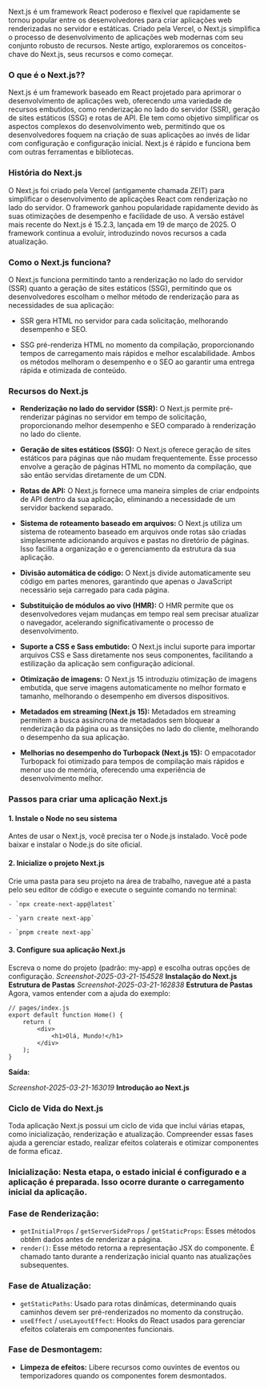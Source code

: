 Next.js é um framework React poderoso e flexível que rapidamente se tornou popular entre os desenvolvedores para criar aplicações web renderizadas no servidor e estáticas. Criado pela Vercel, o Next.js simplifica o processo de desenvolvimento de aplicações web modernas com seu conjunto robusto de recursos. Neste artigo, exploraremos os conceitos-chave do Next.js, seus recursos e como começar.

### **O que é o Next.js??** 
Next.js é um framework baseado em React projetado para aprimorar o desenvolvimento de aplicações web, oferecendo uma variedade de recursos embutidos, como renderização no lado do servidor (SSR), geração de sites estáticos (SSG) e rotas de API. Ele tem como objetivo simplificar os aspectos complexos do desenvolvimento web, permitindo que os desenvolvedores foquem na criação de suas aplicações ao invés de lidar com configuração e configuração inicial. Next.js é rápido e funciona bem com outras ferramentas e bibliotecas.

### **História do Next.js** 
O Next.js foi criado pela Vercel (antigamente chamada ZEIT) para simplificar o desenvolvimento de aplicações React com renderização no lado do servidor. O framework ganhou popularidade rapidamente devido às suas otimizações de desempenho e facilidade de uso. A versão estável mais recente do Next.js é 15.2.3, lançada em 19 de março de 2025. O framework continua a evoluir, introduzindo novos recursos a cada atualização.

### **Como o Next.js funciona?** 
O Next.js funciona permitindo tanto a renderização no lado do servidor (SSR) quanto a geração de sites estáticos (SSG), permitindo que os desenvolvedores escolham o melhor método de renderização para as necessidades de sua aplicação:

- SSR gera HTML no servidor para cada solicitação, melhorando desempenho e SEO.
    
- SSG pré-renderiza HTML no momento da compilação, proporcionando tempos de carregamento mais rápidos e melhor escalabilidade. Ambos os métodos melhoram o desempenho e o SEO ao garantir uma entrega rápida e otimizada de conteúdo.
    

### **Recursos do Next.js**

- **Renderização no lado do servidor (SSR):** O Next.js permite pré-renderizar páginas no servidor em tempo de solicitação, proporcionando melhor desempenho e SEO comparado à renderização no lado do cliente.
    
- **Geração de sites estáticos (SSG):** O Next.js oferece geração de sites estáticos para páginas que não mudam frequentemente. Esse processo envolve a geração de páginas HTML no momento da compilação, que são então servidas diretamente de um CDN.
    
- **Rotas de API:** O Next.js fornece uma maneira simples de criar endpoints de API dentro da sua aplicação, eliminando a necessidade de um servidor backend separado.
    
- **Sistema de roteamento baseado em arquivos:** O Next.js utiliza um sistema de roteamento baseado em arquivos onde rotas são criadas simplesmente adicionando arquivos e pastas no diretório de páginas. Isso facilita a organização e o gerenciamento da estrutura da sua aplicação.
    
- **Divisão automática de código:** O Next.js divide automaticamente seu código em partes menores, garantindo que apenas o JavaScript necessário seja carregado para cada página.
    
- **Substituição de módulos ao vivo (HMR):** O HMR permite que os desenvolvedores vejam mudanças em tempo real sem precisar atualizar o navegador, acelerando significativamente o processo de desenvolvimento.
    
- **Suporte a CSS e Sass embutido:** O Next.js inclui suporte para importar arquivos CSS e Sass diretamente nos seus componentes, facilitando a estilização da aplicação sem configuração adicional.
    
- **Otimização de imagens:** O Next.js 15 introduziu otimização de imagens embutida, que serve imagens automaticamente no melhor formato e tamanho, melhorando o desempenho em diversos dispositivos.
    
- **Metadados em streaming (Next.js 15):** Metadados em streaming permitem a busca assíncrona de metadados sem bloquear a renderização da página ou as transições no lado do cliente, melhorando o desempenho da sua aplicação.
    
- **Melhorias no desempenho do Turbopack (Next.js 15):** O empacotador Turbopack foi otimizado para tempos de compilação mais rápidos e menor uso de memória, oferecendo uma experiência de desenvolvimento melhor.
    

### **Passos para criar uma aplicação Next.js**

####  **1. Instale o Node no seu sistema** 
Antes de usar o Next.js, você precisa ter o Node.js instalado. Você pode baixar e instalar o Node.js do site oficial.
    
#### **2. Inicialize o projeto Next.js** 
Crie uma pasta para seu projeto na área de trabalho, navegue até a pasta pelo seu editor de código e execute o seguinte comando no terminal:
    
    - `npx create-next-app@latest`
        
    - `yarn create next-app`
        
    - `pnpm create next-app`
        
#### **3. Configure sua aplicação Next.js**
Escreva o nome do projeto (padrão: my-app) e escolha outras opções de configuração.
_Screenshot-2025-03-21-154528_ **Instalação do Next.js**
**Estrutura de Pastas** _Screenshot-2025-03-21-162838_ **Estrutura de Pastas**
Agora, vamos entender com a ajuda do exemplo:

```
// pages/index.js
export default function Home() {
    return (
        <div>
            <h1>Olá, Mundo!</h1>
        </div>
    );
}
```

**Saída:**

_Screenshot-2025-03-21-163019_ **Introdução ao Next.js**

### **Ciclo de Vida do Next.js** 
Toda aplicação Next.js possui um ciclo de vida que inclui várias etapas, como inicialização, renderização e atualização. Compreender essas fases ajuda a gerenciar estado, realizar efeitos colaterais e otimizar componentes de forma eficaz.

### **Inicialização:** Nesta etapa, o estado inicial é configurado e a aplicação é preparada. Isso ocorre durante o carregamento inicial da aplicação.

### **Fase de Renderização:**
- `getInitialProps` / `getServerSideProps` / `getStaticProps`: Esses métodos obtêm dados antes de renderizar a página.
- `render()`: Esse método retorna a representação JSX do componente. É chamado tanto durante a renderização inicial quanto nas atualizações subsequentes.

### **Fase de Atualização:**
- `getStaticPaths`: Usado para rotas dinâmicas, determinando quais caminhos devem ser pré-renderizados no momento da construção.
- `useEffect` / `useLayoutEffect`: Hooks do React usados para gerenciar efeitos colaterais em componentes funcionais.

### **Fase de Desmontagem:**

- **Limpeza de efeitos:** Libere recursos como ouvintes de eventos ou temporizadores quando os componentes forem desmontados.